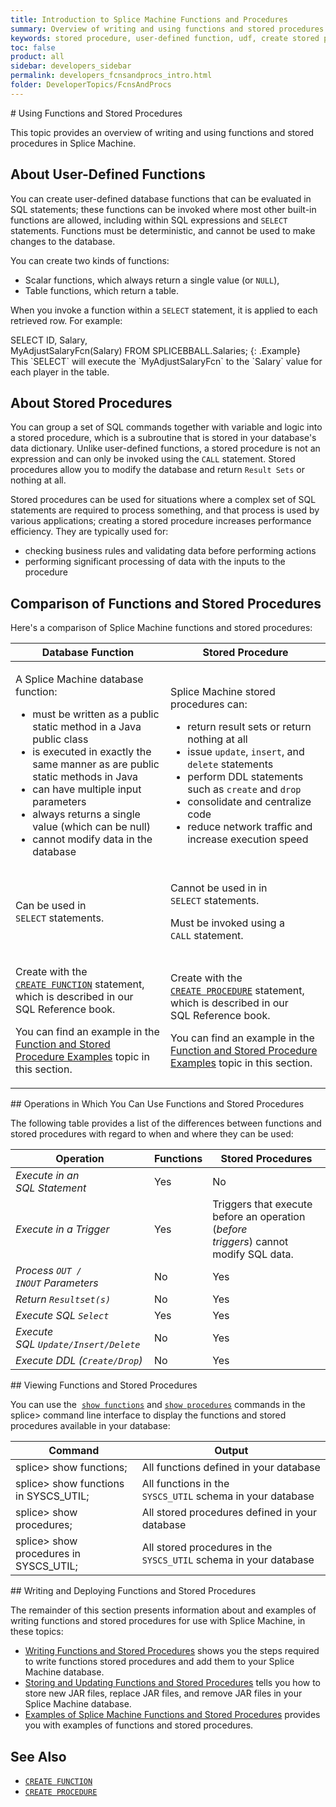 ```yaml
---
title: Introduction to Splice Machine Functions and Procedures
summary: Overview of writing and using functions and stored procedures in Splice Machine
keywords: stored procedure, user-defined function, udf, create stored procedure, create function
toc: false
product: all
sidebar: developers_sidebar
permalink: developers_fcnsandprocs_intro.html
folder: DeveloperTopics/FcnsAndProcs
---
```

<section>
<div class="TopicContent" data-swiftype-index="true" markdown="1">
# Using Functions and Stored Procedures

This topic provides an overview of writing and using functions and
stored procedures in Splice Machine.

## About User-Defined Functions

You can create user-defined database functions that can be evaluated in
SQL statements; these functions can be invoked where most other built-in
functions are allowed, including within SQL expressions and `SELECT`
statements. Functions must be deterministic, and cannot be used to make
changes to the database.

You can create two kinds of functions:

* Scalar functions, which always return a single value (or `NULL`),
* Table functions, which return a table.

When you invoke a function within a `SELECT` statement, it is applied to
each retrieved row. For example:

<div class="preWrapper" markdown="1">
    SELECT ID, Salary, MyAdjustSalaryFcn(Salary) FROM SPLICEBBALL.Salaries;
{: .Example}

</div>
This `SELECT` will execute the `MyAdjustSalaryFcn` to the `Salary` value
for each player in the table.

## About Stored Procedures

You can group a set of SQL commands together with variable and logic
into a stored procedure, which is a subroutine that is stored in your
database's data dictionary. Unlike user-defined functions, a stored
procedure is not an expression and can only be invoked using the `CALL`
statement. Stored procedures allow you to modify the database and return
`Result Sets` or nothing at all.

Stored procedures can be used for situations where a complex set of SQL
statements are required to process something, and that process is used
by various applications; creating a stored procedure increases
performance efficiency. They are typically used for:

* checking business rules and validating data before performing actions
* performing significant processing of data with the inputs to the
  procedure

## Comparison of Functions and Stored Procedures

Here's a comparison of Splice Machine functions and stored procedures:

<table summary="Tables comparing stored procedures and database functions.">
                <col />
                <col />
                <thead>
                    <tr>
                        <th>Database Function</th>
                        <th>Stored Procedure</th>
                    </tr>
                </thead>
                <tbody>
                    <tr>
                        <td>
                            <p class="noSpaceAbove">A Splice Machine database function:</p>
                            <ul>
                                <li>must be written as a public static method in a Java public class</li>
                                <li>is executed in exactly the same manner as are public static methods in Java</li>
                                <li>can have multiple input parameters</li>
                                <li>always returns a single value (which can be null)</li>
                                <li>cannot modify data in the database</li>
                            </ul>
                        </td>
                        <td>
                            <p class="noSpaceAbove">Splice Machine stored procedures can:</p>
                            <ul>
                                <li> return result sets or return nothing at all</li>
                                <li>issue <code>update</code>, <code>insert</code>, and <code>delete</code> statements</li>
                                <li>perform DDL statements such as <code>create</code> and <code>drop</code></li>
                                <li>consolidate and centralize code</li>
                                <li>reduce network traffic and increase execution speed</li>
                            </ul>
                        </td>
                    </tr>
                    <tr>
                        <td>Can be used in <code>SELECT</code> statements.</td>
                        <td>
                            <p class="noSpaceAbove">Cannot be used in in <code>SELECT</code> statements.</p>
                            <p>Must be invoked using a <code>CALL</code> statement.</p>
                        </td>
                    </tr>
                    <tr>
                        <td>
                            <p>Create with the <a href="sqlref_statements_createfunction.html"><code>CREATE FUNCTION</code></a> statement, which is described in our SQL Reference book.</p>
                            <p>You can find an example in the <a href="developers_fcnsandprocs_examples.html">Function and Stored Procedure Examples</a> topic in this section.</p>
                        </td>
                        <td>
                            <p>Create with the <a href="sqlref_statements_createprocedure.html"><code>CREATE PROCEDURE</code></a> statement, which is described in our SQL Reference book.</p>
                            <p>You can find an example in the <a href="developers_fcnsandprocs_examples.html">Function and Stored Procedure Examples</a> topic in this section.</p>
                        </td>
                    </tr>
                </tbody>
            </table>
## Operations in Which You Can Use Functions and Stored Procedures

The following table provides a list of the differences between functions
and stored procedures with regard to when and where they can be used:

<table summary="Table comparing which operations can be used in functions and stored procedures.">
                <col />
                <col />
                <col />
                <thead>
                    <tr>
                        <th>Operation</th>
                        <th>Functions</th>
                        <th>Stored Procedures</th>
                    </tr>
                </thead>
                <tbody>
                    <tr>
                        <td><em>Execute in an SQL Statement</em>
                        </td>
                        <td>Yes</td>
                        <td>No</td>
                    </tr>
                    <tr>
                        <td><em>Execute in a Trigger</em>
                        </td>
                        <td>Yes</td>
                        <td>Triggers that execute before an operation (<em>before triggers</em>) cannot modify SQL data.</td>
                    </tr>
                    <tr>
                        <td><em>Process <code>OUT / INOUT</code> Parameters</em>
                        </td>
                        <td>No</td>
                        <td>Yes</td>
                    </tr>
                    <tr>
                        <td><em>Return <code>Resultset(s)</code></em>
                        </td>
                        <td>No</td>
                        <td>Yes</td>
                    </tr>
                    <tr>
                        <td><em>Execute SQL <code>Select</code></em>
                        </td>
                        <td>Yes</td>
                        <td>Yes</td>
                    </tr>
                    <tr>
                        <td><em>Execute SQL <code>Update/Insert/Delete</code></em>
                        </td>
                        <td>No</td>
                        <td>Yes</td>
                    </tr>
                    <tr>
                        <td><em>Execute DDL (<code>Create/Drop</code>)</em>
                        </td>
                        <td>No</td>
                        <td>Yes</td>
                    </tr>
                </tbody>
            </table>
## Viewing Functions and Stored Procedures

You can use the &nbsp;[`show functions`](cmdlineref_showfunctions.html) and
[`show procedures`](cmdlineref_showprocedures.html) commands in the
<span class="AppCommand">splice&gt;</span> command line interface to
display the functions and stored procedures available in your database:

<table summary="Table showing the output of the show functions and show procedures commands.">
                <col />
                <col />
                <thead>
                    <tr>
                        <th>Command</th>
                        <th>Output</th>
                    </tr>
                </thead>
                <tbody>
                    <tr>
                        <td><span class="AppCommand">splice&gt; show functions;</span>
                        </td>
                        <td>All functions defined in your database</td>
                    </tr>
                    <tr>
                        <td><span class="AppCommand">splice&gt; show functions in SYSCS_UTIL;</span>
                        </td>
                        <td>All functions in the <code>SYSCS_UTIL</code> schema in your database</td>
                    </tr>
                    <tr>
                        <td><span class="AppCommand">splice&gt; show procedures;</span>
                        </td>
                        <td>All stored procedures defined in your database</td>
                    </tr>
                    <tr>
                        <td><span class="AppCommand">splice&gt; show procedures in SYSCS_UTIL;</span>
                        </td>
                        <td>All stored procedures in the <code>SYSCS_UTIL</code> schema in your database</td>
                    </tr>
                </tbody>
            </table>
## Writing and Deploying Functions and Stored Procedures

The remainder of this section presents information about and examples of
writing functions and stored procedures for use with Splice Machine, in
these topics:

* [Writing Functions and Stored
  Procedures](developers_fcnsandprocs_writing.html) shows you the steps
  required to write functions stored procedures and add them to your
  Splice Machine database.
* [Storing and Updating Functions and Stored
  Procedures](developers_fcnsandprocs_storing.html) tells you how to
  store new JAR files, replace JAR files, and remove JAR files in your
  Splice Machine database.
* [Examples of Splice Machine Functions and Stored
  Procedures](developers_fcnsandprocs_examples.html) provides you with
  examples of functions and stored procedures.

## See Also

* [`CREATE FUNCTION`](sqlref_statements_createfunction.html)
* [`CREATE PROCEDURE`](sqlref_statements_createprocedure.html) 

</div>
</section>
